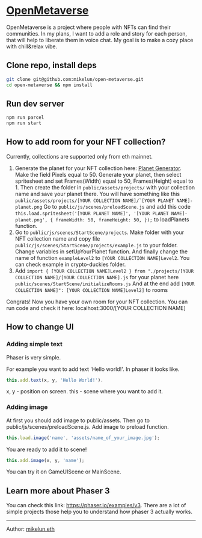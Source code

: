 # [OpenMetaverse](https://meet.buildship.xyz)

OpenMetaverse is a project where people with NFTs can find their communities. In my plans, I want to add a role and story for each person, that will help to liberate them in voice chat. My goal is to make a cozy place with chill&relax vibe.


## Clone repo, install deps

``` bash
git clone git@github.com:mikelun/open-metaverse.git
cd open-metaverse && npm install
```

## Run dev server

``` bash
npm run parcel
npm run start
```

## How to add room for your NFT collection?
Сurrently, collections are supported only from eth mainnet. 
1. Generate the planet for your NFT collection here: [Planet Generator](https://deep-fold.itch.io/pixel-planet-generator). Make the field Pixels equal to 50. Generate your planet, then select spritesheet and set Frames(Width) equal to 50, Frames(Height) equal to 1. Then create the folder in ```public/assets/projects/``` with your collection name and save your planet there. You will have something like this ```public/assets/projects/[YOUR COLLECTION NAME]/`[YOUR PLANET NAME]-planet.png```  Go to ```public/js/scenes/preloadScene.js``` and add this code ```this.load.spritesheet('[YOUR PLANET NAME]', '[YOUR PLANET NAME]-planet.png', {
            frameWidth: 50,
            frameHeight: 50,
        });``` to loadPlanets function.
2. Go to ```public/js/scenes/StartScene/projects```. Make folder with your NFT collection name and copy file ```public/js/scenes/StartScene/projects/example.js``` to your folder. Change variables in setUpYourPlanet function. And finally change the name of function ```exampleLevel2``` to ```[YOUR COLLECTION NAME]Level2```. You can check example in crypto-duckies folder.
3. Add ```import { [YOUR COLLECTION NAME]Level2 } from "./projects/[YOUR COLLECTION NAME]/[YOUR COLLECTION NAME].js``` for your planet here  ```public/scenes/StartScene/initializeRooms.js```   And at the end add ```[YOUR COLLECTION NAME]": [YOUR COLLECTION NAME]Level2]``` to rooms

Congrats! Now you have your own room for your NFT collection. You can run code and check it here: localhost:3000/[YOUR COLLECTION NAME]

## How to change UI 
### Adding simple text
Phaser is very simple.

For example you want to add text 'Hello world!'.
In phaser it looks like.
``` js
this.add.text(x, y, 'Hello World!'). 
```
x, y - position on screen. 
this - scene where you want to add it. 

### Adding image
At first you should add image to public/assets. 
Then go to public/js/scenes/preloadScene.js. 
Add image to preload function. 
``` js
this.load.image('name', 'assets/name_of_your_image.jpg');
```
You are ready to add it to scene!  
``` js
this.add.image(x, y, 'name');
```
You can try it on GameUIScene or MainScene. 

## Learn more about Phaser 3 
You can check this link: https://phaser.io/examples/v3. 
There are a lot of simple projects those help you to understand how phaser 3 actually works.

---
Author: [mikelun.eth](https://twitter.com/mikelun_eth)
